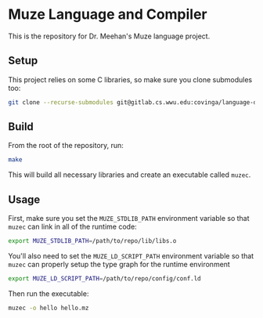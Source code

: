 # Muze Language and Compiler

This is the repository for Dr. Meehan's Muze language project.

## Setup

This project relies on some C libraries, so make sure you clone submodules too:
```bash
git clone --recurse-submodules git@gitlab.cs.wwu.edu:covinga/language-design-research.git
```

## Build

From the root of the repository, run:

```bash
make
```

This will build all necessary libraries and create an executable called `muzec`.

## Usage

First, make sure you set the `MUZE_STDLIB_PATH` environment variable so that `muzec` can link in all of the runtime code:

```bash
export MUZE_STDLIB_PATH=/path/to/repo/lib/libs.o
```

You'll also need to set the `MUZE_LD_SCRIPT_PATH` environment variable so that `muzec` can properly setup the type graph for the runtime environment

```bash
export MUZE_LD_SCRIPT_PATH=/path/to/repo/config/conf.ld
```

Then run the executable:

```bash
muzec -o hello hello.mz
```
